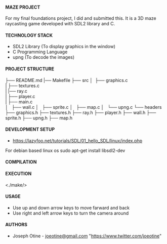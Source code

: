 #### MAZE PROJECT

For my final foundations project, I did and submitted this. It is a 3D maze raycasting game developed
with SDL2 library and C.

#### TECHNOLOGY STACK
- SDL2 Library (To display graphics in the window)
- C Programming Language
- upng (To decode the images)

#### PROJECT STRUCTURE

 ├── README.md
 |── Makefile
 ├── src
 │   ├── graphics.c         
 |   ├── textures.c  
 |   |── ray.c  
 |   ├── player.c  
 |   ├── main.c  
 │   ├── wall.c
 │   ├── sprite.c 
 │   ├── map.c 
 │   └── upng.c
 └── headers
     ├── graphics.h
     ├── textures.h
     ├── ray.h
     ├── player.h
     ├── wall.h
     ├── sprite.h
     ├── upng.h
     ├── map.h

#### DEVELOPMENT SETUP

- https://lazyfoo.net/tutorials/SDL/01_hello_SDL/linux/index.php

For debian based linux os  sudo apt-get install libsdl2-dev

#### COMPILATION

<make/>

#### EXECUTION

<./make/>

#### USAGE

- Use up and down arrow keys to move farward and back
- Use right and left arrow keys to turn the camera around

#### AUTHORS

- Joseph Otine - joeotine@gmail.com "https://www.twitter.com/joeotine"
